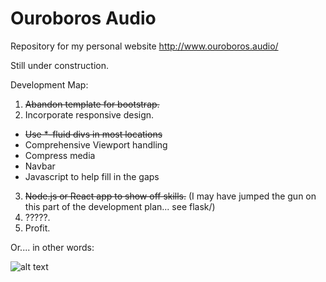 # Ouroboros Audio
Repository for my personal website http://www.ouroboros.audio/

Still under construction.

Development Map:
1) ~~Abandon template for bootstrap.~~
2) Incorporate responsive design.
* ~~Use *-fluid divs in most locations~~
* Comprehensive Viewport handling
* Compress media
* Navbar
* Javascript to help fill in the gaps
3) ~~Node.js or React app to show off skills.~~ (I may have jumped the gun on this part of the development plan... see flask/)
4) ?????.
5) Profit.


Or.... in other words:

![alt text](https://i.imgflip.com/2bvx7a.jpg)
